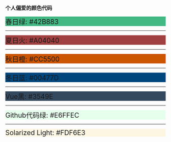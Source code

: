 ### 个人偏爱的颜色代码
<div style="font-size: 1.5em; background-color: #42B883">
	春日绿: #42B883
</div>

---

<div style="font-size: 1.5em; background-color: #A04040">
	夏日火: #A04040
</div>

---

<div style="font-size: 1.5em; background-color: #CC5500">
	秋日橙: #CC5500
</div>

---

<div style="font-size: 1.5em; background-color: #00477D">
	冬日蓝: #00477D
</div>

---

<div style="font-size: 1.5em; background-color: #35495E">
	Vue黑: #3549E
</div>

---

<div style="font-size: 1.5em; background-color: #E6FFEC">
	Github代码绿: #E6FFEC
</div>

---

<div style="font-size: 1.5em; background-color: #FDF6E3">
	Solarized Light: #FDF6E3
</div>

